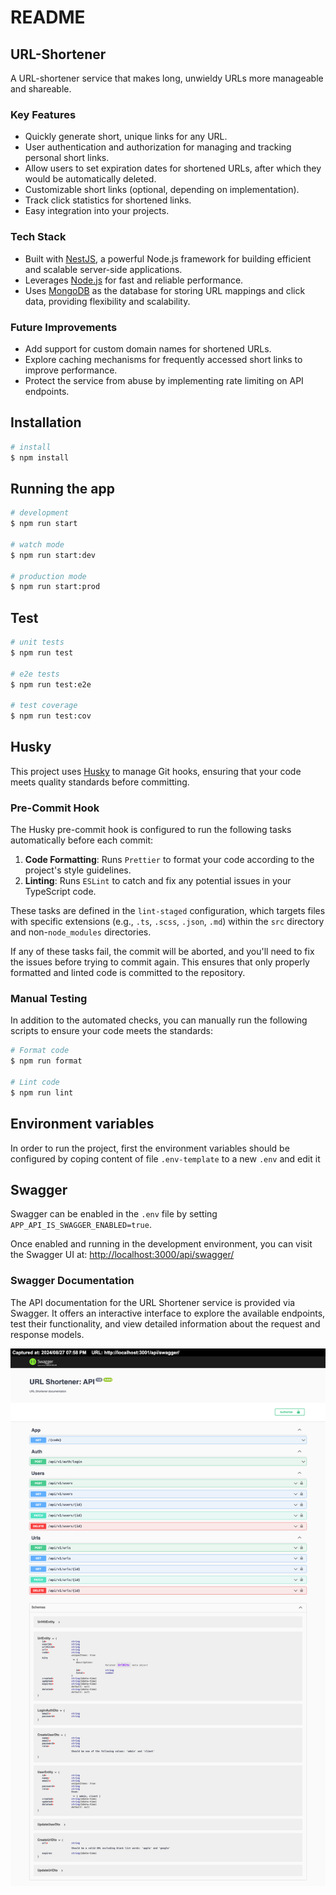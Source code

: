 # README

## URL-Shortener

A URL-shortener service that makes long, unwieldy URLs more manageable and shareable.

### Key Features

* Quickly generate short, unique links for any URL.
* User authentication and authorization for managing and tracking personal short links.
* Allow users to set expiration dates for shortened URLs, after which they would be automatically deleted.
* Customizable short links (optional, depending on implementation).
* Track click statistics for shortened links.
* Easy integration into your projects.

### Tech Stack

* Built with [NestJS](https://nestjs.com/), a powerful Node.js framework for building efficient and scalable server-side applications.
* Leverages [Node.js](https://nodejs.org/) for fast and reliable performance.
* Uses [MongoDB](https://www.mongodb.com/) as the database for storing URL mappings and click data, providing flexibility and scalability.

### Future Improvements

* Add support for custom domain names for shortened URLs.
* Explore caching mechanisms for frequently accessed short links to improve performance.
* Protect the service from abuse by implementing rate limiting on API endpoints.

## Installation

```bash
# install
$ npm install
```

## Running the app

```bash
# development
$ npm run start

# watch mode
$ npm run start:dev

# production mode
$ npm run start:prod
```

## Test

```bash
# unit tests
$ npm run test

# e2e tests
$ npm run test:e2e

# test coverage
$ npm run test:cov
```

## Husky

This project uses [Husky](https://typicode.github.io/husky) to manage Git hooks, ensuring that your code meets quality standards before committing.

### Pre-Commit Hook

The Husky pre-commit hook is configured to run the following tasks automatically before each commit:

1. **Code Formatting**: Runs `Prettier` to format your code according to the project's style guidelines.
2. **Linting**: Runs `ESLint` to catch and fix any potential issues in your TypeScript code.

These tasks are defined in the `lint-staged` configuration, which targets files with specific extensions (e.g., `.ts`, `.scss`, `.json`, `.md`) within the `src` directory and non-`node_modules` directories.

If any of these tasks fail, the commit will be aborted, and you'll need to fix the issues before trying to commit again. This ensures that only properly formatted and linted code is committed to the repository.

### Manual Testing

In addition to the automated checks, you can manually run the following scripts to ensure your code meets the standards:

```bash
# Format code
$ npm run format

# Lint code
$ npm run lint
```

## Environment variables

In order to run the project, first the environment variables should be configured by coping content of file `.env-template` to a new `.env` and edit it

## Swagger

Swagger can be enabled in the `.env` file by setting `APP_API_IS_SWAGGER_ENABLED=true`.

Once enabled and running in the development environment, you can visit the Swagger UI at:
[http://localhost:3000/api/swagger/](http://localhost:3000/api/swagger/)

### Swagger Documentation

The API documentation for the URL Shortener service is provided via Swagger. It offers an interactive interface to explore the available endpoints, test their functionality, and view detailed information about the request and response models.

![Swagger UI](./Swagger-UI.png)
